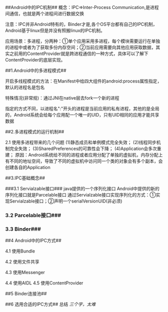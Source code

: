 ##Android中的IPC机制##
概念：IPC=>Inter-Process Communication,是进程间通信，也就是两个进程间进行数据交换

注意：IPC并非Android特有的，Binder才是,各个OS平台都有自己的IPC机制，Android基于linux但是并没有照搬linux的IPC机制。

应用场景：多进程，分两种：①单个应用采用多进程，每个模块需要运行在单独的进程中或者为了获取多份内存空间；②当前应用需要向其他应用获取数据，其实之前用的ContentProvider就是跨进程通信的一种方式，具体可以了解下ContentProvider的底层实现。

##1.Android中的多进程模式##

开启多线程模式的方法：在Manifest中给四大组件的android:process属性指定，默认的进程名是包名

特殊情况(非常规)：通过JNI在native层去fork一个新的进程

指定的方式不同，以进程名":"开头的进程是当前应用的私有进程，其他的是全局的，Android系统会给每个应用配一个唯一的UID，只有UID相同的应用才能共享数据

##2.多进程模式的运行机制##

2.1 使用多进程带来的几个问题
(1)静态成员和单例模式完全失效；
(2)线程同步机制完全失效；
(3)SharedPreferences的可靠性会下降；
(4)Application会多次重建；
原因：Android系统给不同的进程或者应用分配了单独的虚拟机，内存分配上有不同的地址空间，导致了不同的虚拟机中访问同一个类的对象会有多个副本，会创建各自的Application

##3.IPC基础概念##

###3.1 Servialzable接口###
java提供的一个序列化接口
Android中提供的新的序列化接口就是Parcelable接口
通过Servialzable接口实现序列化的方式：①实现Servialzable接口；②声明一个serialVersionUID(非必须)

### 3.2 Parcelable接口###
### 3.3 Binder###

##4 Android中的IPC方式##

4.1 使用Bundle


4.2 使用文件共享

4.3 使用Messenger

4.4 使用AIDL
4.5 使用ContentProvider

##5 Binder连接池##

##6 选用合适的IPC方式##
总结 *三个字，太难* 